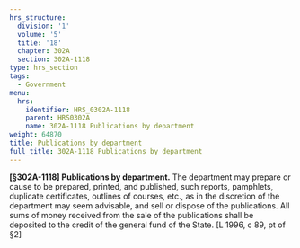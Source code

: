 ```yaml
---
hrs_structure:
  division: '1'
  volume: '5'
  title: '18'
  chapter: 302A
  section: 302A-1118
type: hrs_section
tags:
  - Government
menu:
  hrs:
    identifier: HRS_0302A-1118
    parent: HRS0302A
    name: 302A-1118 Publications by department
weight: 64870
title: Publications by department
full_title: 302A-1118 Publications by department
---
```

**[§302A-1118] Publications by department.** The department may prepare or cause to be prepared, printed, and published, such reports, pamphlets, duplicate certificates, outlines of courses, etc., as in the discretion of the department may seem advisable, and sell or dispose of the publications. All sums of money received from the sale of the publications shall be deposited to the credit of the general fund of the State. [L 1996, c 89, pt of §2]